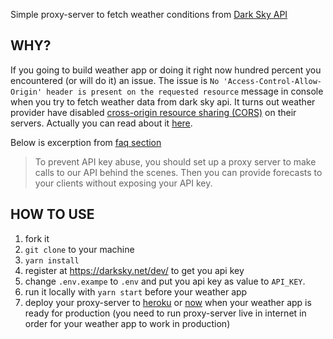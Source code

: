 Simple proxy-server to fetch weather conditions from [Dark Sky API](https://darksky.net/dev/)  

## WHY?
If you going to build weather app or doing it right now hundred percent you encountered (or will do it) an issue. The issue 
is `No 'Access-Control-Allow-Origin' header is present on the requested resource` message in console when you try to fetch weather data from 
dark sky api. It turns out weather provider have disabled [cross-origin resource sharing (CORS)](https://developer.mozilla.org/en-US/docs/Web/HTTP/Access_control_CORS)
on their servers. Actually you can read about it [here](https://darksky.net/dev/docs/faq#cross-origin).  

Below is excerption from [faq section](https://darksky.net/dev/docs/faq#cross-origin)
> To prevent API key abuse, you should set up a proxy server to make calls to our API behind the scenes. 
> Then you can provide forecasts to your clients without exposing your API key.

## HOW TO USE
1. fork it
2. `git clone` to your machine
3. `yarn install`
4. register at https://darksky.net/dev/ to get you api key
5. change `.env.exampe` to `.env` and put you api key as value to `API_KEY`. 
6. run it locally with `yarn start` before your weather app
7. deploy your proxy-server to [heroku](https://heroku.com) or 
[now](https://zeit.co/now) when your weather app is ready for production
(you need to run proxy-server live in internet in order for your weather app to work in production)


